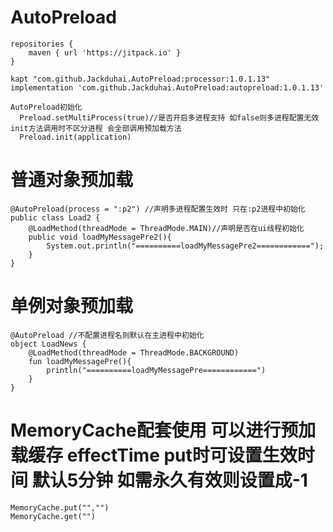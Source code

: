# AutoPreload

    repositories {
        maven { url 'https://jitpack.io' }
    }

    kapt "com.github.Jackduhai.AutoPreload:processor:1.0.1.13"
    implementation 'com.github.Jackduhai.AutoPreload:autopreload:1.0.1.13'

    AutoPreload初始化
      Preload.setMultiProcess(true)//是否开启多进程支持 如false则多进程配置无效 init方法调用时不区分进程 会全部调用预加载方法
      Preload.init(application)


# 普通对象预加载
    @AutoPreload(process = ":p2") //声明多进程配置生效时 只在:p2进程中初始化
    public class Load2 {
        @LoadMethod(threadMode = ThreadMode.MAIN)//声明是否在ui线程初始化
        public void loadMyMessagePre2(){
            System.out.println("==========loadMyMessagePre2============");
        }
    }


# 单例对象预加载
    @AutoPreload //不配置进程名则默认在主进程中初始化
    object LoadNews {
        @LoadMethod(threadMode = ThreadMode.BACKGROUND)
        fun loadMyMessagePre(){
            println("==========loadMyMessagePre============")
        }
    }

# MemoryCache配套使用 可以进行预加载缓存 effectTime put时可设置生效时间 默认5分钟 如需永久有效则设置成-1
    MemoryCache.put("","")
    MemoryCache.get("")